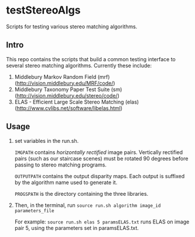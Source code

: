 testStereoAlgs
==============

Scripts for testing various stereo matching algorithms.

Intro
-------------
This repo contains the scripts that build a common testing interface to several stereo matching algorithms. Currently these include:

1.  Middlebury Markov Random Field (mrf) (http://vision.middlebury.edu/MRF/code/)
2.  Middlebury Taxonomy Paper Test Suite (sm) (http://vision.middlebury.edu/stereo/code/)
3.  ELAS - Efficient Large Scale Stereo Matching (elas) (http://www.cvlibs.net/software/libelas.html)

Usage
--------------

1.  set variables in the run.sh.

    `IMGPATH` contains *horizontally rectified* image pairs. Vertically rectified pairs (such as our staircase scenes) must be rotated 90 degrees before passing to stereo matching programs.
    
    `OUTPUTPATH` contains the output disparity maps. Each output is suffixed by the algorithm name used to generate it.
    
    `PROGSPATH` is the directory containing the three libraries.
    
    
2.  Then, in the terminal, run `source run.sh algorithm image_id parameters_file`

    For example: `source run.sh elas 5 paramsELAS.txt` runs ELAS on image pair 5, using the parameters set in paramsELAS.txt.

